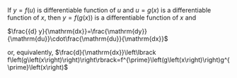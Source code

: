 If $y=f\left(u\right)$ is differentiable function of *u* and $u=g\left(x\right)$ is a differentiable function of *x*, then $y=f\left(g\left(x\right)\right)$ is a differentiable function of *x* and 

$\frac{{d} y}{\mathrm{dx}}=\frac{\mathrm{dy}}{\mathrm{du}}\cdot\frac{\mathrm{du}}{\mathrm{dx}}$

or, equivalently, 
$\frac{d}{\mathrm{dx}}\left\lbrack f\left(g\left(x\right)\right)\right\rbrack=f^{\prime}\left(g\left(x\right)\right)g^{\prime}\left(x\right)$
